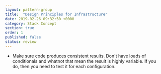 ```yaml
---
layout: pattern-group
title:  "Design Principles for Infrastructure"
date: 2019-02-26 09:32:50 +0000
category: Stack Concept
section: true
order: 1
published: false
status: review
---
```


- Make sure code produces consistent results. Don't have loads of conditionals and whatnot that mean the result is highly variable. If you do, then you need to test it for each configuration.

